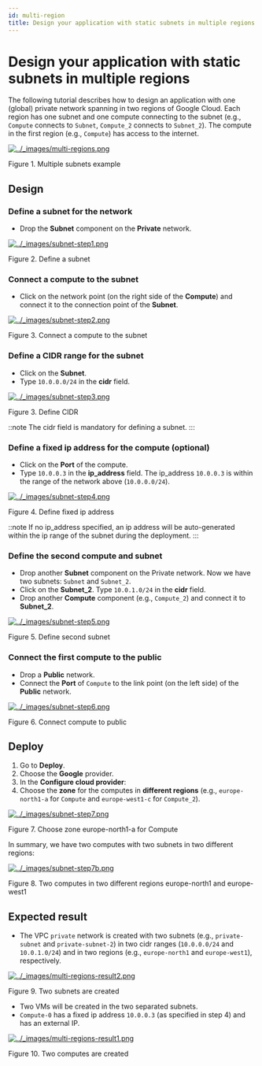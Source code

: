 ```yaml
---
id: multi-region
title: Design your application with static subnets in multiple regions 
---
```


# Design your application with static subnets in multiple regions 
The following tutorial describes how to design an application with one (global) private network spanning in two regions of Google Cloud. Each region has one subnet and one compute connecting to the subnet (e.g., `Compute` connects to `Subnet`, `Compute_2` connects to `Subnet_2`). The compute in the first region (e.g., `Compute`) has access to the internet.

[![../_images/multi-regions.png](https://docs.otc.t-systems.com/cloud-create/umn/_images/multi-regions.png)](https://docs.otc.t-systems.com/cloud-create/umn/_images/multi-regions.png)

Figure 1. Multiple subnets example

Design
----------------------------------------------

### Define a subnet for the network

*   Drop the **Subnet** component on the **Private** network.
    
[![../_images/subnet-step1.png](https://docs.otc.t-systems.com/cloud-create/umn/_images/subnet-step1.png)](https://docs.otc.t-systems.com/cloud-create/umn/_images/subnet-step1.png)

Figure 2. Define a subnet

### Connect a compute to the subnet

*   Click on the network point (on the right side of the **Compute**) and connect it to the connection point of the **Subnet**.

[![../_images/subnet-step2.png](https://docs.otc.t-systems.com/cloud-create/umn/_images/subnet-step2.png)](https://docs.otc.t-systems.com/cloud-create/umn/_images/subnet-step2.png)

Figure 3. Connect a compute to the subnet

### Define a CIDR range for the subnet

*   Click on the **Subnet**.
*   Type `10.0.0.0/24` in the **cidr** field.
    
[![../_images/subnet-step3.png](https://docs.otc.t-systems.com/cloud-create/umn/_images/subnet-step3.png)](https://docs.otc.t-systems.com/cloud-create/umn/_images/subnet-step3.png)

Figure 3. Define CIDR

::note
The cidr field is mandatory for defining a subnet.
:::

### Define a fixed ip address for the compute (optional)

*   Click on the **Port** of the compute.
*   Type `10.0.0.3` in the **ip\_address** field. The ip\_address `10.0.0.3` is within the range of the network above (`10.0.0.0/24`).

[![../_images/subnet-step4.png](https://docs.otc.t-systems.com/cloud-create/umn/_images/subnet-step4.png)](https://docs.otc.t-systems.com/cloud-create/umn/_images/subnet-step4.png)

Figure 4. Define fixed ip address

::note
If no ip\_address specified, an ip address will be auto-generated within the ip range of the subnet during the deployment.
:::

### Define the second compute and subnet

*   Drop another **Subnet** component on the Private network. Now we have two subnets: `Subnet` and `Subnet_2`.
*   Click on the **Subnet\_2**. Type `10.0.1.0/24` in the **cidr** field.
*   Drop another **Compute** component (e.g., `Compute_2`) and connect it to **Subnet\_2**.

[![../_images/subnet-step5.png](https://docs.otc.t-systems.com/cloud-create/umn/_images/subnet-step5.png)](https://docs.otc.t-systems.com/cloud-create/umn/_images/subnet-step5.png)

Figure 5. Define second subnet

### Connect the first compute to the public

*   Drop a **Public** network.
*   Connect the **Port** of `Compute` to the link point (on the left side) of the **Public** network.

[![../_images/subnet-step6.png](https://docs.otc.t-systems.com/cloud-create/umn/_images/subnet-step6.png)](https://docs.otc.t-systems.com/cloud-create/umn/_images/subnet-step6.png)

Figure 6. Connect compute to public

Deploy
----------------------------------------------

1.  Go to **Deploy**.
2.  Choose the **Google** provider.
3.  In the **Configure cloud provider**:
4.  Choose the **zone** for the computes in **different regions** (e.g., `europe-north1-a` for `Compute` and `europe-west1-c` for `Compute_2`).
    

[![../_images/subnet-step7.png](https://docs.otc.t-systems.com/cloud-create/umn/_images/subnet-step7.png)](https://docs.otc.t-systems.com/cloud-create/umn/_images/subnet-step7.png)

Figure 7. Choose zone europe-north1-a for Compute

In summary, we have two computes with two subnets in two different regions:

[![../_images/subnet-step7b.png](https://docs.otc.t-systems.com/cloud-create/umn/_images/subnet-step7b.png)](https://docs.otc.t-systems.com/cloud-create/umn/_images/subnet-step7b.png)

Figure 8. Two computes in two different regions europe-north1 and europe-west1

Expected result
----------------------------------------------------------------

*   The VPC `private` network is created with two subnets (e.g., `private-subnet` and `private-subnet-2`) in two cidr ranges (`10.0.0.0/24` and `10.0.1.0/24`) and in two regions (e.g., `europe-north1` and `europe-west1`), respectively.
    

[![../_images/multi-regions-result2.png](https://docs.otc.t-systems.com/cloud-create/umn/_images/multi-regions-result2.png)](https://docs.otc.t-systems.com/cloud-create/umn/_images/multi-regions-result2.png)

Figure 9. Two subnets are created

*   Two VMs will be created in the two separated subnets.
*   `Compute-0` has a fixed ip address `10.0.0.3` (as specified in step 4) and has an external IP.
    
[![../_images/multi-regions-result1.png](https://docs.otc.t-systems.com/cloud-create/umn/_images/multi-regions-result1.png)](https://docs.otc.t-systems.com/cloud-create/umn/_images/multi-regions-result1.png)

Figure 10. Two computes are created